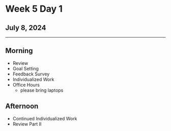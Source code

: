 # Week 5 Day 1
## July 8, 2024

---

## Morning

- Review
- Goal Setting
- Feedback Survey
- Individualized Work
- Office Hours
  - please bring laptops

## Afternoon

- Continued Individualized Work
- Review Part II